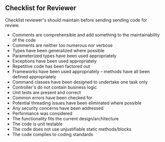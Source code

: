## Checklist for Reviewer

Checklist reviewer's should maintain before sending sending code for review.

- Comments are comprehensible and add something to the maintainability of the code
- Comments are neither too numerous nor verbose
- Types have been generalized where possible
- Parameterized types have been used appropriately
- Exceptions have been used appropriately
- Repetitive code has been factored out
- Frameworks have been used appropriately – methods have all been defined appropriately	
- Command classes have been designed to undertake one task only	
- Controller's do not contain business logic
- Unit tests are present and correct	
- Common errors have been checked for	
- Potential threading issues have been eliminated where possible	
- Any security concerns have been addressed	
- Performance was considered	
- The functionality fits the current design/architecture	
- The code is unit testable	
- The code does not use unjustifiable static methods/blocks	
- The code complies to coding standards